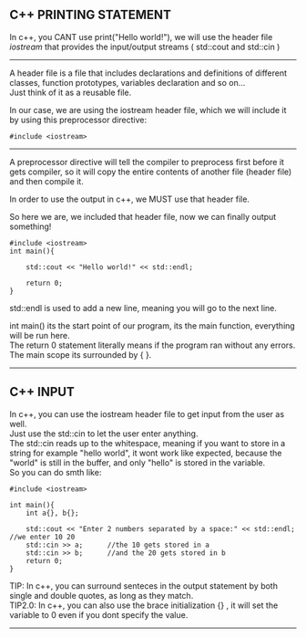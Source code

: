 C++ PRINTING STATEMENT
----

In c++, you CANT use print("Hello world!"), we will use the header file *iostream* that provides the input/output streams ( std::cout and std::cin ) 	

----
A header file is a file that includes declarations and definitions of different classes, function prototypes, variables declaration and so on...	
Just think of it as a reusable file.	
  
In our case, we are using the iostream header file, which we will include it by using this preprocessor directive:	  

	#include <iostream>		

----

A preprocessor directive will tell the compiler to preprocess first before it gets compiler, so it will copy the entire contents of another file (header file) and then compile it.	

In order to use the output in c++, we MUST use that header file.	

So here we are, we included that header file, now we can finally output something!	

	#include <iostream>		
	int main(){
	    
	    std::cout << "Hello world!" << std::endl;		
							
	    return 0;
	}	

std::endl is used to add a new line, meaning you will go to the next line.	  

int main() its the start point of our program, its the main function, everything will be run here.   
The return 0 statement literally means if the program ran without any errors.  
The main scope its surrounded by { }.

----

C++ INPUT	
--------------------------------

In c++, you can use the iostream header file to get input from the user as well.	  
Just use the std::cin to let the user enter anything.   
The std::cin reads up to the whitespace, meaning if you want to store in a string for example "hello world", it wont work like expected, because the "world" is still in the buffer, and only "hello" is stored in the variable.  
So you can do smth like:  

    #include <iostream>
    
    int main(){
        int a{}, b{};

        std::cout << "Enter 2 numbers separated by a space:" << std::endl;   //we enter 10 20
        std::cin >> a;      //the 10 gets stored in a
        std::cin >> b;      //and the 20 gets stored in b
        return 0;
    }


  
TIP: In c++, you can surround senteces in the output statement by both single and double quotes, as long as they match.		  	
TIP2.0: In c++, you can also use the brace initialization {} , it will set the variable to 0 even if you dont specify the value. 	  

---

